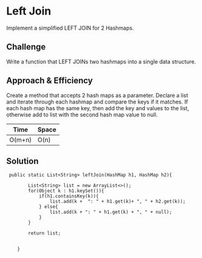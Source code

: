# Left Join

Implement a simplified LEFT JOIN for 2 Hashmaps.

## Challenge

Write a function that LEFT JOINs two hashmaps into a single data structure.

## Approach & Efficiency

Create a method that accepts 2 hash maps as a parameter. Declare a list and iterate through each hashmap and compare
the keys if it matches. If each hash map has the same key, then add the key and values to the list, otherwise add to
list with the second hash map value to null.

Time | Space
--- | ---
O(m+n) | O(n)

## Solution

````
 public static List<String> leftJoin(HashMap h1, HashMap h2){

        List<String> list = new ArrayList<>();
        for(Object k : h1.keySet()){
            if(h1.containsKey(k)){
                list.add(k +  ": " + h1.get(k)+ ", " + h2.get(k));
            } else{
                list.add(k + ": " + h1.get(k) + ", " + null);
            }
        }

        return list;


    }
````





